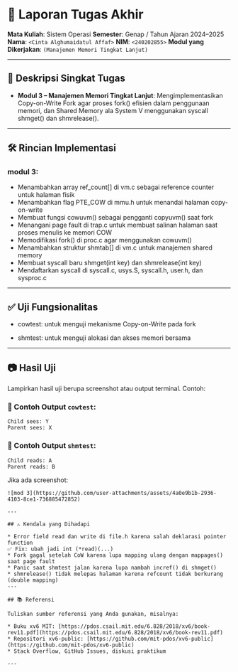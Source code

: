 # 📝 Laporan Tugas Akhir

**Mata Kuliah**: Sistem Operasi
**Semester**: Genap / Tahun Ajaran 2024–2025
**Nama**: `<Cinta Alghumaidatul Affaf>`
**NIM**: `<240202855>`
**Modul yang Dikerjakan**:
`(Manajemen Memori Tingkat Lanjut)`

---

## 📌 Deskripsi Singkat Tugas

* **Modul 3 – Manajemen Memori Tingkat Lanjut**:
  Mengimplementasikan Copy-on-Write Fork agar proses fork() efisien dalam penggunaan memori, dan Shared Memory ala System V menggunakan syscall shmget() dan shmrelease().
---

## 🛠️ Rincian Implementasi

### modul 3:

* Menambahkan array ref_count[] di vm.c sebagai reference counter untuk halaman fisik
* Menambahkan flag PTE_COW di mmu.h untuk menandai halaman copy-on-write
* Membuat fungsi cowuvm() sebagai pengganti copyuvm() saat fork
* Menangani page fault di trap.c untuk membuat salinan halaman saat proses menulis ke memori COW
* Memodifikasi fork() di proc.c agar menggunakan cowuvm()
* Menambahkan struktur shmtab[] di vm.c untuk manajemen shared memory
* Membuat syscall baru shmget(int key) dan shmrelease(int key)
* Mendaftarkan syscall di syscall.c, usys.S, syscall.h, user.h, dan sysproc.c
---

## ✅ Uji Fungsionalitas

* cowtest: untuk menguji mekanisme Copy-on-Write pada fork

* shmtest: untuk menguji alokasi dan akses memori bersama

---

## 📷 Hasil Uji

Lampirkan hasil uji berupa screenshot atau output terminal. Contoh:

### 📍 Contoh Output `cowtest`:

```
Child sees: Y  
Parent sees: X
```

### 📍 Contoh Output `shmtest`:

```
Child reads: A
Parent reads: B
```

Jika ada screenshot:

```
![mod 3](https://github.com/user-attachments/assets/4a0e9b1b-2936-4103-8ce1-736885472852)

---

## ⚠️ Kendala yang Dihadapi

* Error field read dan write di file.h karena salah deklarasi pointer function
✅ Fix: ubah jadi int (*read)(...)
* Fork gagal setelah CoW karena lupa mapping ulang dengan mappages() saat page fault
* Panic saat shmtest jalan karena lupa nambah incref() di shmget()
* shmrelease() tidak melepas halaman karena refcount tidak berkurang (double mapping)
---

## 📚 Referensi

Tuliskan sumber referensi yang Anda gunakan, misalnya:

* Buku xv6 MIT: [https://pdos.csail.mit.edu/6.828/2018/xv6/book-rev11.pdf](https://pdos.csail.mit.edu/6.828/2018/xv6/book-rev11.pdf)
* Repositori xv6-public: [https://github.com/mit-pdos/xv6-public](https://github.com/mit-pdos/xv6-public)
* Stack Overflow, GitHub Issues, diskusi praktikum

---

